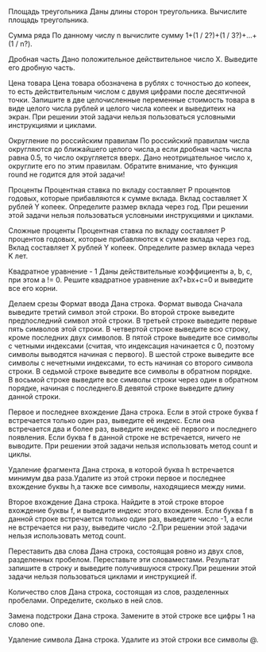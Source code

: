 Площадь треугольника
Даны длины сторон треугольника. Вычислите площадь треугольника.

Сумма ряда
По данному числу n вычислите сумму 1+(1 / 2?)+(1 / 3?)+...+(1 / n?).

Дробная часть
Дано положительное действительное число X. Выведите его дробную часть.

Цена товара
Цена товара обозначена в рублях с точностью до копеек, то есть действительным числом с двумя цифрами после десятичной точки. Запишите в две целочисленные переменные стоимость товара в виде целого числа рублей и целого числа копеек и выведитеих на экран. При решении этой задачи нельзя пользоваться условными инструкциями и циклами.

Округление по российским правилам
По российский правилам числа округляются до ближайшего целого числа,а если дробная часть числа равна 0.5, то число округляется вверх. Дано неотрицательное число x, округлите его по этим правилам. Обратите внимание, что функция round не годится для этой задачи!

Проценты
Процентная ставка по вкладу составляет P процентов годовых, которые прибавляются к сумме вклада. Вклад составляет X рублей Y копеек. Определите размер вклада через год. При решении этой задачи нельзя пользоваться условными инструкциями и циклами.

Сложные проценты
Процентная ставка по вкладу составляет P процентов годовых, которые прибавляются к сумме вклада через год. Вклад составляет X рублей Y копеек. Определите размер вклада через K лет.

Квадратное уравнение - 1
Даны действительные коэффициенты a, b, c, при этом a != 0. Решите квадратное уравнение ax?+bx+c=0 и выведите все его корни.

Делаем срезы
Формат ввода
Дана строка.
Формат вывода
Сначала выведите третий символ этой строки.
Во второй строке выведите предпоследний символ этой строки.
В третьей строке выведите первые пять символов этой строки.
В четвертой строке выведите всю строку, кроме последних двух символов.
В пятой строке выведите все символы с четными индексами (считая, что индексация начинается с 0, поэтому символы выводятся начиная с первого).
В шестой строке выведите все символы с нечетными индексами, то есть начиная со второго символа строки.
В седьмой строке выведите все символы в обратном порядке.
В восьмой строке выведите все символы строки через один в обратном порядке, начиная с последнего.В девятой строке выведите длину данной строки.

Первое и последнее вхождение
Дана строка. Если в этой строке буква f встречается только один раз, выведите её индекс. Если она встречается два и более раз, выведите индекс её первого и последнего появления. Если буква f в данной строке не встречается, ничего не выводите. При решении этой задачи нельзя использовать метод count и циклы.

Удаление фрагмента
Дана строка, в которой буква h встречается минимум два раза.Удалите из этой строки первое и последнее вхождение буквы h,а также все символы, находящиеся между ними.

Второе вхождение
Дана строка. Найдите в этой строке второе вхождение буквы f, и выведите индекс этого вхождения. Если буква f в данной строке встречается только один раз, выведите число -1, а если не встречается ни разу, выведите число -2.При решении этой задачи нельзя использовать метод count.

Переставить два слова
Дана строка, состоящая ровно из двух слов, разделенных пробелом. Переставьте эти словаместами. Результат запишите в строку и выведите получившуюся строку.При решении этой задачи нельзя пользоваться циклами и инструкцией if.

Количество слов
Дана строка, состоящая из слов, разделенных пробелами. Определите, сколько в ней слов.

Замена подстроки
Дана строка. Замените в этой строке все цифры 1 на слово one.

Удаление символа
Дана строка. Удалите из этой строки все символы @.




